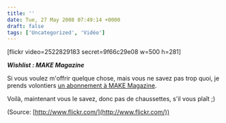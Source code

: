 ```yaml
---
title: ''
date: Tue, 27 May 2008 07:49:14 +0000
draft: false
tags: ['Uncategorized', 'Vidéo']
---
```


\[flickr video=2522829183 secret=9f66c29e08 w=500 h=281\]

**_Wishlist : MAKE Magazine_**

Si vous voulez m'offrir quelque chose, mais vous ne savez pas trop quoi, je prends volontiers [un abonnement à MAKE Magazine](https://readerservices.makezine.com/MK/subgift.aspx?PC=MK&PK=CMAKE&FC=FRANCE).

Voilà, maintenant vous le savez, donc pas de chaussettes, s'il vous plaît ;)

(Source: [http://www.flickr.com/](http://www.flickr.com/))